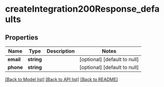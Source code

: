 # createIntegration200Response_defaults

## Properties
Name | Type | Description | Notes
------------ | ------------- | ------------- | -------------
**email** | **string** |  | [optional] [default to null]
**phone** | **string** |  | [optional] [default to null]

[[Back to Model list]](../README.md#documentation-for-models) [[Back to API list]](../README.md#documentation-for-api-endpoints) [[Back to README]](../README.md)


